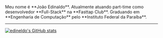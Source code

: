 <p>
Meu nome é **João Edinaldo**. Atualmente atuando part-time como desenvolvedor **Full-Stack** na **Fasttap Club**. 
Graduando em **Engenharia de Computação** pelo **Instituto Federal da Paraíba**.
</p>

<hr>

[![edineldo's GitHub stats](https://github-readme-stats.vercel.app/api?username=edineldo)](https://github.com/edineldo/github-readme-stats?username=edineldo&show_icons=true&theme=radical)

